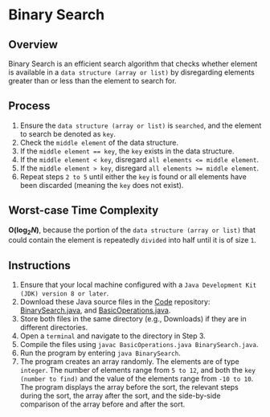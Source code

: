 # Binary Search

## Overview
Binary Search is an efficient search algorithm that checks whether element is available in a `data structure (array or list)` by disregarding elements greater than or less than the element to search for.

## Process
1. Ensure the `data structure (array or list)` is `searched`, and the element to search be denoted as `key`.
2. Check the `middle element` of the data structure.
3. If the `middle element == key`, the `key` exists in the data structure.
4. If the `middle element < key`, disregard `all elements <= middle element`.
5. If the `middle element > key`, disregard `all elements >= middle element`.
6. Repeat steps `2 to 5` until either the `key` is found or all elements have been discarded (meaning the `key` does not exist).

## Worst-case Time Complexity
**O(log<sub>2</sub>_N_)**, because the portion of the `data structure (array or list)` that could contain the element is repeatedly `divided` into half until it is of size `1`.

## Instructions
1. Ensure that your local machine configured with a `Java Development Kit (JDK) version 8 or later`.
2. Download these Java source files in the [Code](https://github.com/shumarb/code/tree/main) repository: [BinarySearch.java](https://github.com/shumarb/code/tree/main/search/BinarySearch.java), and [BasicOperations.java](https://github.com/shumarb/code/tree/main/algorithms/BasicOperations.java).
3. Store both files in the same directory (e.g., Downloads) if they are in different directories.
4. Open a `terminal` and navigate to the directory in Step 3.
5. Compile the files using `javac BasicOperations.java BinarySearch.java`.
6. Run the program by entering `java BinarySearch`.
7. The program creates an array randomly. The elements are of type `integer`. The number of elements range from `5 to 12`, and both the `key (number to find)` and the value of the elements range from `-10 to 10`. The program displays the array before the sort, the relevant steps during the sort, the array after the sort, and the side-by-side comparison of the array before and after the sort.
